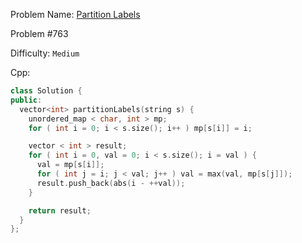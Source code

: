 Problem Name: [Partition Labels](https://leetcode.com/problems/partition-labels/description/)

Problem #763

Difficulty: `Medium`

Cpp:

```cpp
class Solution {
public:
  vector<int> partitionLabels(string s) {
    unordered_map < char, int > mp;
    for ( int i = 0; i < s.size(); i++ ) mp[s[i]] = i;

    vector < int > result;
    for ( int i = 0, val = 0; i < s.size(); i = val ) {
      val = mp[s[i]];
      for ( int j = i; j < val; j++ ) val = max(val, mp[s[j]]);
      result.push_back(abs(i - ++val));
    }

    return result;
  }
};
```
